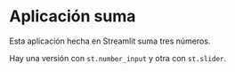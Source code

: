 ﻿# Aplicación suma

Esta aplicación hecha en Streamlit suma tres números.

Hay una versión con `st.number_input` y otra con `st.slider`.
